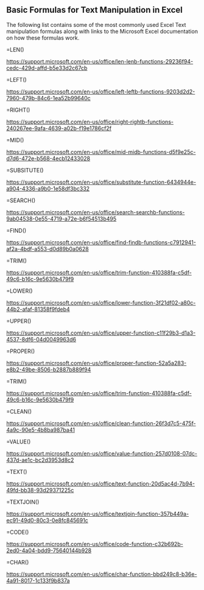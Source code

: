 ## Basic Formulas for Text Manipulation in Excel
 
 
The following list contains some of the most commonly used Excel Text manipulation formulas along with links to the Microsoft Excel documentation on how these formulas work.
 
=LEN()

https://support.microsoft.com/en-us/office/len-lenb-functions-29236f94-cedc-429d-affd-b5e33d2c67cb
 
=LEFT()

https://support.microsoft.com/en-us/office/left-leftb-functions-9203d2d2-7960-479b-84c6-1ea52b99640c
 
=RIGHT()

https://support.microsoft.com/en-us/office/right-rightb-functions-240267ee-9afa-4639-a02b-f19e1786cf2f
 
=MID()

https://support.microsoft.com/en-us/office/mid-midb-functions-d5f9e25c-d7d6-472e-b568-4ecb12433028
 
=SUBSITUTE()

https://support.microsoft.com/en-us/office/substitute-function-6434944e-a904-4336-a9b0-1e58df3bc332
 
=SEARCH()

https://support.microsoft.com/en-us/office/search-searchb-functions-9ab04538-0e55-4719-a72e-b6f54513b495
 
=FIND()

https://support.microsoft.com/en-us/office/find-findb-functions-c7912941-af2a-4bdf-a553-d0d89b0a0628
 
=TRIM()

https://support.microsoft.com/en-us/office/trim-function-410388fa-c5df-49c6-b16c-9e5630b479f9
 
=LOWER()

https://support.microsoft.com/en-us/office/lower-function-3f21df02-a80c-44b2-afaf-81358f9fdeb4
 
=UPPER()

https://support.microsoft.com/en-us/office/upper-function-c11f29b3-d1a3-4537-8df6-04d0049963d6
 
=PROPER()

https://support.microsoft.com/en-us/office/proper-function-52a5a283-e8b2-49be-8506-b2887b889f94
 
=TRIM()

https://support.microsoft.com/en-us/office/trim-function-410388fa-c5df-49c6-b16c-9e5630b479f9
 
=CLEAN()

https://support.microsoft.com/en-us/office/clean-function-26f3d7c5-475f-4a9c-90e5-4b8ba987ba41
 
=VALUE()

https://support.microsoft.com/en-us/office/value-function-257d0108-07dc-437d-ae1c-bc2d3953d8c2
 
=TEXT()

https://support.microsoft.com/en-us/office/text-function-20d5ac4d-7b94-49fd-bb38-93d29371225c
 
=TEXTJOIN()

https://support.microsoft.com/en-us/office/textjoin-function-357b449a-ec91-49d0-80c3-0e8fc845691c
 
=CODE()

https://support.microsoft.com/en-us/office/code-function-c32b692b-2ed0-4a04-bdd9-75640144b928
 
=CHAR()

https://support.microsoft.com/en-us/office/char-function-bbd249c8-b36e-4a91-8017-1c133f9b837a
